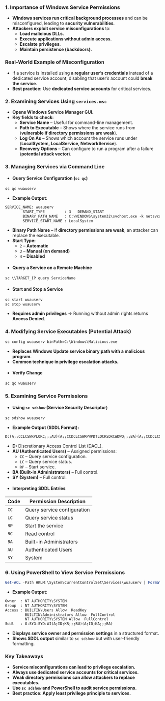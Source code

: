 ### **1. Importance of Windows Service Permissions**
- **Windows services run critical background processes** and can be misconfigured, leading to **security vulnerabilities**.
- **Attackers exploit service misconfigurations** to:
    - **Load malicious DLLs.**
    - **Execute applications without admin access.**
    - **Escalate privileges.**
    - **Maintain persistence (backdoors).**



### **Real-World Example of Misconfiguration**
- If a service is installed using **a regular user’s credentials** instead of a dedicated service account, disabling that user’s account could **break the service**.
- **Best practice:** Use **dedicated service accounts** for critical services.



### **2. Examining Services Using `services.msc`**
- **Opens Windows Service Manager GUI.**
- **Key fields to check:**
    - **Service Name** – Useful for command-line management.
    - **Path to Executable** – Shows where the service runs from (**vulnerable if directory permissions are weak**).
    - **Log On As** – Shows which account the service runs under (**LocalSystem, LocalService, NetworkService**).
    - **Recovery Options** – Can configure to run a program after a failure (**potential attack vector**).



### **3. Managing Services via Command Line**
- #### **Query Service Configuration (`sc qc`)**
```cmd
sc qc wuauserv
```
- **Example Output:**
```txt
SERVICE_NAME: wuauserv
        START_TYPE         : 3   DEMAND_START
        BINARY_PATH_NAME   : C:\WINDOWS\system32\svchost.exe -k netsvcs -p
        SERVICE_START_NAME : LocalSystem
```
- **Binary Path Name** – If **directory permissions are weak**, an attacker can replace the executable.
- **Start Type:**
    - `2` – **Automatic**
    - `3` – **Manual (on demand)**
    - `4` – **Disabled**
- #### **Query a Service on a Remote Machine**
```cmd
sc \\TARGET_IP query ServiceName
```
- #### **Start and Stop a Service**
```cmd
sc start wuauserv
sc stop wuauserv
```
- **Requires admin privileges** → Running without admin rights returns **Access Denied**.



### **4. Modifying Service Executables (Potential Attack)**
```cmd
sc config wuauserv binPath=C:\Windows\Malicious.exe
```
- **Replaces Windows Update service binary path with a malicious program**.
- **Common technique in privilege escalation attacks.**
- #### **Verify Change**
```cmd
sc qc wuauserv
```



### **5. Examining Service Permissions**
- #### **Using `sc sdshow` (Service Security Descriptor)**
```cmd
sc sdshow wuauserv
```
- **Example Output (SDDL Format):**
```txt
D:(A;;CCLCSWRPLORC;;;AU)(A;;CCDCLCSWRPWPDTLOCRSDRCWDWO;;;BA)(A;;CCDCLCSWRPWPDTLOCRSDRCWDWO;;;SY)
```
- **D:** Discretionary Access Control List (DACL).
- **AU (Authenticated Users)** – Assigned permissions:
    - `CC` – Query service configuration.
    - `LC` – Query service status.
    - `RP` – Start service.
- **BA (Built-in Administrators)** – Full control.
- **SY (System)** – Full control.
- #### **Interpreting SDDL Entries**

|**Code**|**Permission Description**|
|---|---|
|`CC`|Query service configuration|
|`LC`|Query service status|
|`RP`|Start the service|
|`RC`|Read control|
|`BA`|Built-in Administrators|
|`AU`|Authenticated Users|
|`SY`|System|



### **6. Using PowerShell to View Service Permissions**
```powershell
Get-ACL -Path HKLM:\System\CurrentControlSet\Services\wuauserv | Format-List
```
- **Example Output:**
```txt
Owner  : NT AUTHORITY\SYSTEM
Group  : NT AUTHORITY\SYSTEM
Access : BUILTIN\Users Allow  ReadKey
         BUILTIN\Administrators Allow  FullControl
         NT AUTHORITY\SYSTEM Allow  FullControl
Sddl   : O:SYG:SYD:AI(A;ID;KR;;;BU)(A;ID;KA;;;BA)
```
- **Displays service owner and permission settings** in a structured format.
- **Shows SDDL output** similar to `sc sdshow` but with user-friendly formatting.



### **Key Takeaways**
- **Service misconfigurations can lead to privilege escalation.**  
- **Always use dedicated service accounts for critical services.**  
- **Weak directory permissions can allow attackers to replace executables.**  
- **Use `sc sdshow` and PowerShell to audit service permissions.**  
- **Best practice: Apply **least privilege principle** to services.**